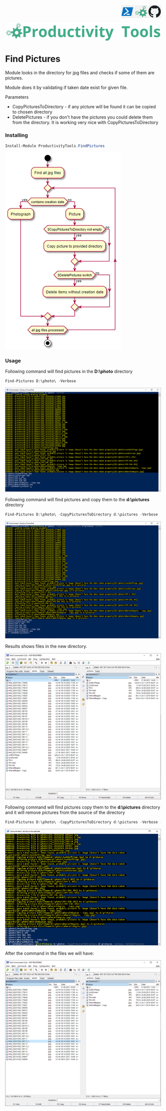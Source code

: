 <!--Category:PowerShell--> 
 <p align="right">
    <a href="https://www.powershellgallery.com/packages/ProductivityTools.XXXX/"><img src="Images/Header/Powershell_border_40px.png" /></a>
    <a href="http://productivitytools.tech/XXX/"><img src="Images/Header/ProductivityTools_green_40px_2.png" /><a> 
    <a href="https://github.com/pwujczyk/ProductivityTools.XXX"><img src="Images/Header/Github_border_40px.png" /></a>
</p>
<p align="center">
    <a href="http://http://productivitytools.tech/">
        <img src="Images/Header/LogoTitle_green_500px.png" />
    </a>
</p>

 
# Find Pictures

Module looks in the directory for jpg files and checks if some of them are pictures.

<!--more-->

Module does it by validating if taken date exist for given file. 

Parameters
- CopyPicturesToDirectory - if any picture will be found it can be copied to chosen directory
- DeletePictures - if you don't have the pictures you could delete them from the directory. It is working very nice with CopyPicturesToDirectory

### Installing

```powershell
Install-Module ProductivityTools.FindPictures
```

<!--og-image-->
![](Images/Diagram.png)

### Usage

Following command will find pictures in the **D:\\photo** directory

```powershell
Find-Pictures D:\photo\ -Verbose
```

![](Images/ExecutionWithoutParameters.png)


Following command will find pictures and copy them to the **d:\\pictures** directory
```powershell
Find-Pictures D:\photo\ -CopyPicturesToDirectory d:\pictures -Verbose
```

![](Images/ExecutionWithCopy.png)

Results shows files in the new directory.

![](Images/Result.png)


Following command will find pictures copy them to the **d:\\pictures** directory and it will remove pictures from the source of the directory

```powershell
Find-Pictures D:\photo\ -CopyPicturesToDirectory d:\pictures -Verbose -DeletePictures
```

![](Images/Delete.png)

After the command in the files we will have:

![](Images/DeleteResult.png)